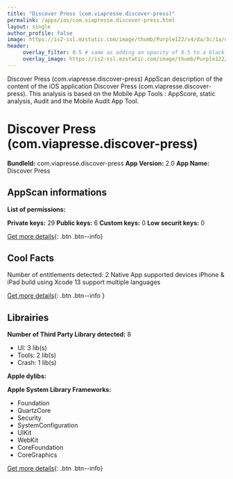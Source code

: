 ```yaml
---
title: "Discover Press (com.viapresse.discover-press)"
permalink: /apps/ios/com.viapresse.discover-press.html
layout: single
author_profile: false
image: https://is2-ssl.mzstatic.com/image/thumb/Purple122/v4/da/3c/1a/da3c1a0e-63bf-524e-70d1-b667d6980739/AppIcon-0-1x_U007emarketing-0-7-0-P3-85-220.png/512x512bb.jpg
header: 
     overlay_filter: 0.5 # same as adding an opacity of 0.5 to a black background
     overlay_image: https://is2-ssl.mzstatic.com/image/thumb/Purple122/v4/da/3c/1a/da3c1a0e-63bf-524e-70d1-b667d6980739/AppIcon-0-1x_U007emarketing-0-7-0-P3-85-220.png/512x512bb.jpg
---
```

Discover Press (com.viapresse.discover-press) AppScan description of the content of the iOS application Discover Press (com.viapresse.discover-press). This analysis is based on the Mobile App Tools : AppScore, static analysis, Audit and the Mobile Audit App Tool.

# Discover Press (com.viapresse.discover-press)

**BundleId:** com.viapresse.discover-press
**App Version:** 2.0
**App Name:** Discover Press


## AppScan informations 

**List of permissions:** 
  
  
**Private keys:** 29
**Public keys:** 6
**Custom keys:** 0
**Low securit keys:** 0
  
[Get more details](/pricing.html){: .btn .btn--info}

## Cool Facts

Number of entitlements detected: 2
Native App
supported devices iPhone & iPad
build using Xcode 13
support multiple languages
  
[Get more details](/pricing.html){: .btn .btn--info }

## Librairies 
**Number of Third Party Library detected:** 8
- UI: 3 lib(s)
- Tools: 2 lib(s)
- Crash: 1 lib(s)


**Apple dylibs:**


**Apple System Library Frameworks:**
- Foundation
- QuartzCore
- Security
- SystemConfiguration
- UIKit
- WebKit
- CoreFoundation
- CoreGraphics


  
[Get more details](/pricing.html){: .btn .btn--info}

